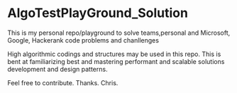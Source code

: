 # AlgoTestPlayGround_Solution
This is my personal repo/playground to solve teams,personal and Microsoft, 
Google, Hackerank code problems and chanllenges

High algorithmic codings and structures may be used in this repo.
This is bent at familiarizing best and mastering performant and scalable solutions  
development and design patterns.

Feel free to contribute.
Thanks.
Chris.
